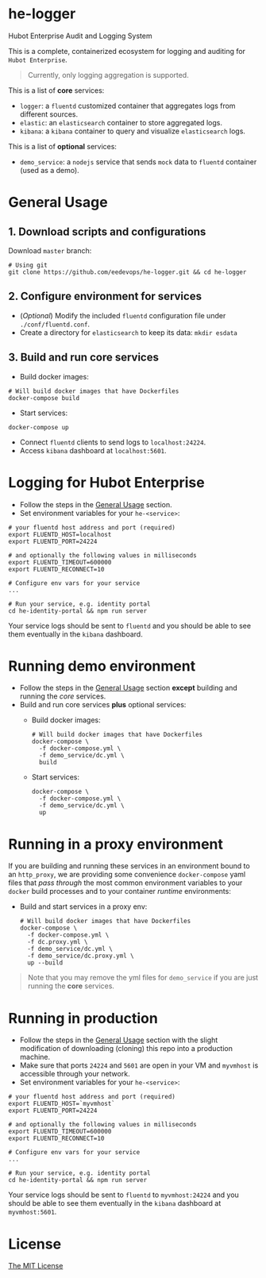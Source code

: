 # he-logger
Hubot Enterprise Audit and Logging System

This is a complete, containerized ecosystem for logging and auditing for
`Hubot Enterprise`.

> Currently, only logging aggregation is supported.

This is a list of **core** services:

- `logger`: a `fluentd` customized container that aggregates logs from different sources.
- `elastic`: an `elasticsearch` container to store aggregated logs.
- `kibana`: a `kibana` container to query and visualize `elasticsearch` logs.

This is a list of **optional** services:

- `demo_service`: a `nodejs` service that sends `mock` data to `fluentd` container (used as a demo).

# General Usage

## 1. Download scripts and configurations

Download `master` branch:

```
# Using git
git clone https://github.com/eedevops/he-logger.git && cd he-logger
```

## 2. Configure environment for services

- (_Optional_) Modify the included `fluentd` configuration file under `./conf/fluentd.conf`.
- Create a directory for `elasticsearch` to keep its data: `mkdir esdata`

## 3. Build and run core services

- Build docker images:

```
# Will build docker images that have Dockerfiles
docker-compose build
```

- Start services:

```
docker-compose up
```

- Connect `fluentd` clients to send logs to `localhost:24224`.
- Access `kibana` dashboard at `localhost:5601`.

# Logging for Hubot Enterprise

- Follow the steps in the [General Usage](#general-usage) section.
- Set environment variables for your `he-<service>`:

```
# your fluentd host address and port (required)
export FLUENTD_HOST=localhost
export FLUENTD_PORT=24224

# and optionally the following values in milliseconds
export FLUENTD_TIMEOUT=600000
export FLUENTD_RECONNECT=10

# Configure env vars for your service
...

# Run your service, e.g. identity portal
cd he-identity-portal && npm run server
```

Your service logs should be sent to `fluentd` and you should be able to see
them eventually in the `kibana` dashboard.

# Running demo environment

- Follow the steps in the [General Usage](#general-usage) section **except**
  building and running the _core_ services.
- Build and run core services **plus** optional services:
  - Build docker images:
    ```
    # Will build docker images that have Dockerfiles
    docker-compose \
      -f docker-compose.yml \
      -f demo_service/dc.yml \
      build
    ```

  - Start services:
    ```
    docker-compose \
      -f docker-compose.yml \
      -f demo_service/dc.yml \
      up
    ```

# Running in a proxy environment

If you are building and running these services in an environment bound to an
`http_proxy`, we are providing some convenience `docker-compose` yaml files
that _pass through_ the most common environment variables to your `docker`
build processes and to your container _runtime_ environments:

- Build and start services in a proxy env:
  ```
  # Will build docker images that have Dockerfiles
  docker-compose \
    -f docker-compose.yml \
    -f dc.proxy.yml \
    -f demo_service/dc.yml \
    -f demo_service/dc.proxy.yml \
    up --build
  ```

> Note that you may remove the yml files for `demo_service` if you are just running
> the **core** services.

# Running in production

- Follow the steps in the [General Usage](#general-usage) section with the
  slight modification of downloading (cloning) this repo into a production machine.
- Make sure that ports `24224` and `5601` are open in your VM and `myvmhost` is accessible through your network.
- Set environment variables for your `he-<service>`:

```
# your fluentd host address and port (required)
export FLUENTD_HOST=`myvmhost`
export FLUENTD_PORT=24224

# and optionally the following values in milliseconds
export FLUENTD_TIMEOUT=600000
export FLUENTD_RECONNECT=10

# Configure env vars for your service
...

# Run your service, e.g. identity portal
cd he-identity-portal && npm run server
```

Your service logs should be sent to `fluentd` to `myvmhost:24224`
and you should be able to see them eventually in the `kibana` dashboard at
`myvmhost:5601`.

# License

[The MIT License](/LICENSE)

